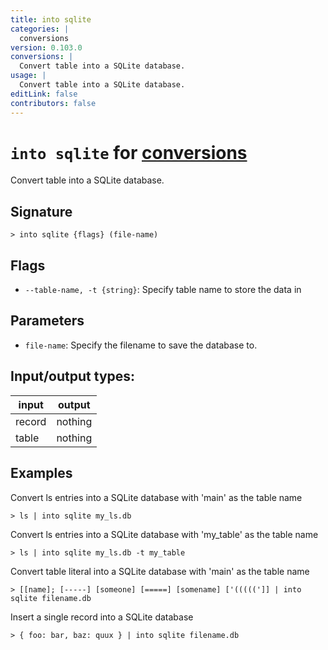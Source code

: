 ```yaml
---
title: into sqlite
categories: |
  conversions
version: 0.103.0
conversions: |
  Convert table into a SQLite database.
usage: |
  Convert table into a SQLite database.
editLink: false
contributors: false
---
```

<!-- This file is automatically generated. Please edit the command in https://github.com/nushell/nushell instead. -->

# `into sqlite` for [conversions](/commands/categories/conversions.md)

<div class='command-title'>Convert table into a SQLite database.</div>

## Signature

```> into sqlite {flags} (file-name)```

## Flags

 -  `--table-name, -t {string}`: Specify table name to store the data in

## Parameters

 -  `file-name`: Specify the filename to save the database to.


## Input/output types:

| input  | output  |
| ------ | ------- |
| record | nothing |
| table  | nothing |
## Examples

Convert ls entries into a SQLite database with 'main' as the table name
```nu
> ls | into sqlite my_ls.db

```

Convert ls entries into a SQLite database with 'my_table' as the table name
```nu
> ls | into sqlite my_ls.db -t my_table

```

Convert table literal into a SQLite database with 'main' as the table name
```nu
> [[name]; [-----] [someone] [=====] [somename] ['(((((']] | into sqlite filename.db

```

Insert a single record into a SQLite database
```nu
> { foo: bar, baz: quux } | into sqlite filename.db

```
